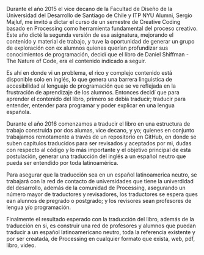 Durante el año 2015 el vice decano de la Facultad de Diseño de la Universidad del Desarrollo de Santiago de Chile y ITP NYU Alumni, Sergio Majluf, me invitó a dictar el curso de un semestre de Creative Coding basado en Processing como herramienta fundamental del proceso creativo. Este año dicté la segunda versión de esa asignatura, mejorando el contenido y material de trabajo, y tuve la oportunidad de generar un grupo de exploración con ex alumnos quienes querían profundizar sus conocimientos de programación, decidí que el libro de Daniel Shiffman - The Nature of Code, era el contenido indicado a seguir.

Es ahí en donde vi un problema, el rico y complejo contenido está disponible solo en inglés, lo que genera una barrera linguistica de accesibilidad al lenguaje de programación que se ve reflejada en la frustración de aprendizaje de los alumnos. Entonces decidí que para aprender el contenido del libro, primero se debía traducir; traducir para entender, entender para programar y poder explicar en una lengua española.

Durante el año 2016 comenzamos a traducir el libro en una estructura de trabajo construida por dos alumas, vice decano, y yo; quienes en conjunto trabajamos remotamente a través de un repositorio en GitHub, en donde se suben capítulos traducidos para ser revisados y aceptados por mi, dudas con respecto al código y lo más importante y el objetivo principal de esta postulación, generar una traducción del inglés a un español neutro que pueda ser entendido por toda latinoamérica. 

Para asegurar que la traducción sea en un español latinoamerica neutro, se trabajará con la red de contacto de universidades que tiene la univerdidad del desarrollo, además de la comunidad de Processing, asegurando un número mayor de traductores y revisadores, los traductores se espera ques ean alunnos de pregrado o postgrado; y los revisores sean profesores de lengua y/o programación.

Finalmente el resultado esperado con la traducción del libro, además de la traducción en si, es construir una red de profesores y alumnos que puedan traducir a un español latinoamericano neutro, toda la referencia existente y por ser creatada, de Processing en cualquier formato que exista, web, pdf, libro, video.



